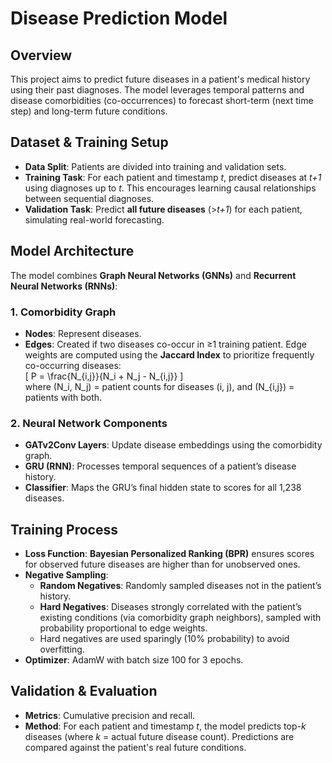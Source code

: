 # Disease Prediction Model   

## Overview  
This project aims to predict future diseases in a patient's medical history using their past diagnoses. The model leverages temporal patterns and disease comorbidities (co-occurrences) to forecast short-term (next time step) and long-term future conditions.  

## Dataset & Training Setup  
- **Data Split**: Patients are divided into training and validation sets.  
- **Training Task**: For each patient and timestamp *t*, predict diseases at *t+1* using diagnoses up to *t*. This encourages learning causal relationships between sequential diagnoses.  
- **Validation Task**: Predict **all future diseases** (>*t+1*) for each patient, simulating real-world forecasting.  

## Model Architecture  
The model combines **Graph Neural Networks (GNNs)** and **Recurrent Neural Networks (RNNs)**:  

### 1. **Comorbidity Graph**  
- **Nodes**: Represent diseases.  
- **Edges**: Created if two diseases co-occur in ≥1 training patient. Edge weights are computed using the **Jaccard Index** to prioritize frequently co-occurring diseases:  
  \[
  P = \frac{N_{i,j}}{N_i + N_j - N_{i,j}}
  \]  
  where \(N_i, N_j\) = patient counts for diseases \(i, j\), and \(N_{i,j}\) = patients with both.  

### 2. **Neural Network Components**  
- **GATv2Conv Layers**: Update disease embeddings using the comorbidity graph.  
- **GRU (RNN)**: Processes temporal sequences of a patient’s disease history.  
- **Classifier**: Maps the GRU’s final hidden state to scores for all 1,238 diseases.  

## Training Process  
- **Loss Function**: **Bayesian Personalized Ranking (BPR)** ensures scores for observed future diseases are higher than for unobserved ones.  
- **Negative Sampling**:  
  - **Random Negatives**: Randomly sampled diseases not in the patient’s history.  
  - **Hard Negatives**: Diseases strongly correlated with the patient’s existing conditions (via comorbidity graph neighbors), sampled with probability proportional to edge weights.  
  - Hard negatives are used sparingly (10% probability) to avoid overfitting.  
- **Optimizer**: AdamW with batch size 100 for 3 epochs.  

## Validation & Evaluation  
- **Metrics**: Cumulative precision and recall.  
- **Method**: For each patient and timestamp *t*, the model predicts top-*k* diseases (where *k* = actual future disease count). Predictions are compared against the patient's real future conditions.

